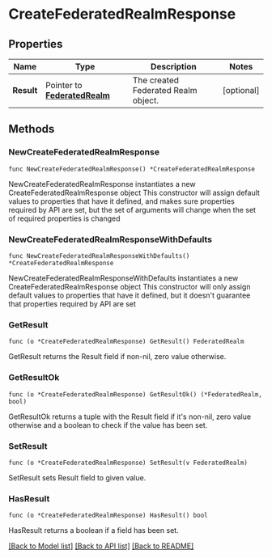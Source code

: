 # CreateFederatedRealmResponse

## Properties

Name | Type | Description | Notes
------------ | ------------- | ------------- | -------------
**Result** | Pointer to [**FederatedRealm**](FederatedRealm.md) | The created Federated Realm object. | [optional] 

## Methods

### NewCreateFederatedRealmResponse

`func NewCreateFederatedRealmResponse() *CreateFederatedRealmResponse`

NewCreateFederatedRealmResponse instantiates a new CreateFederatedRealmResponse object
This constructor will assign default values to properties that have it defined,
and makes sure properties required by API are set, but the set of arguments
will change when the set of required properties is changed

### NewCreateFederatedRealmResponseWithDefaults

`func NewCreateFederatedRealmResponseWithDefaults() *CreateFederatedRealmResponse`

NewCreateFederatedRealmResponseWithDefaults instantiates a new CreateFederatedRealmResponse object
This constructor will only assign default values to properties that have it defined,
but it doesn't guarantee that properties required by API are set

### GetResult

`func (o *CreateFederatedRealmResponse) GetResult() FederatedRealm`

GetResult returns the Result field if non-nil, zero value otherwise.

### GetResultOk

`func (o *CreateFederatedRealmResponse) GetResultOk() (*FederatedRealm, bool)`

GetResultOk returns a tuple with the Result field if it's non-nil, zero value otherwise
and a boolean to check if the value has been set.

### SetResult

`func (o *CreateFederatedRealmResponse) SetResult(v FederatedRealm)`

SetResult sets Result field to given value.

### HasResult

`func (o *CreateFederatedRealmResponse) HasResult() bool`

HasResult returns a boolean if a field has been set.


[[Back to Model list]](../README.md#documentation-for-models) [[Back to API list]](../README.md#documentation-for-api-endpoints) [[Back to README]](../README.md)


